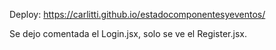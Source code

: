 Deploy: https://carlitti.github.io/estadocomponentesyeventos/

Se dejo comentada el Login.jsx, solo se ve el Register.jsx.
